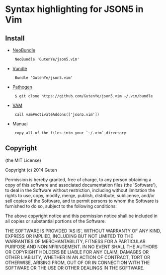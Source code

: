 Syntax highlighting for JSON5 in Vim
====================================

Install
-------

*  [NeoBundle](https://github.com/Shougo/neobundle.vim)

		NeoBundle 'GutenYe/json5.vim'

*  [Vundle](https://github.com/gmarik/vundle)

		Bundle 'GutenYe/json5.vim'

*  [Pathogen](https://github.com/tpope/vim-pathogen)

		$ git clone https://github.com/GutenYe/json5.vim ~/.vim/bundle

*  [VAM](https://github.com/MarcWeber/vim-addon-manager)

		call vam#ActivateAddons(['json5.vim'])

*  Manual

		copy all of the files into your `~/.vim` directory

Copyright
---------

(the MIT License)

Copyright (c) 2014 Guten

Permission is hereby granted, free of charge, to any person obtaining a copy of this software and associated documentation files (the 'Software'), to deal in the Software without restriction, including without limitation the rights to use, copy, modify, merge, publish, distribute, sublicense, and/or sell copies of the Software, and to permit persons to whom the Software is furnished to do so, subject to the following conditions:

The above copyright notice and this permission notice shall be included in all copies or substantial portions of the Software.

THE SOFTWARE IS PROVIDED 'AS IS', WITHOUT WARRANTY OF ANY KIND, EXPRESS OR IMPLIED, INCLUDING BUT NOT LIMITED TO THE WARRANTIES OF MERCHANTABILITY, FITNESS FOR A PARTICULAR PURPOSE AND NONINFRINGEMENT.  IN NO EVENT SHALL THE AUTHORS OR COPYRIGHT HOLDERS BE LIABLE FOR ANY CLAIM, DAMAGES OR OTHER LIABILITY, WHETHER IN AN ACTION OF CONTRACT, TORT OR OTHERWISE, ARISING FROM, OUT OF OR IN CONNECTION WITH THE SOFTWARE OR THE USE OR OTHER DEALINGS IN THE SOFTWARE.
